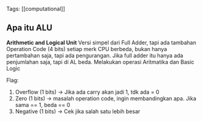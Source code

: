 Tags: [[computational]]

## Apa itu ALU
**Arithmetic and Logical Unit** 
Versi simpel dari Full Adder, tapi ada tambahan Operation Code (4 bits) setiap merk CPU berbeda, bukan hanya pertambahan saja, tapi ada pengurangan. Jika full adder itu hanya ada penjumlahan saja, tapi di AL beda. Melakukan operasi Aritmatika dan Basic Logic

Flag:

1. Overflow (1 bits) → Jika ada carry akan jadi 1, tdk ada = 0
2. Zero (1 bits) → masalah operation code, ingin membandingkan apa. Jika sama == 1, beda == 0
3. Negative (1 bits) → Cek jika salah satu lebih besar